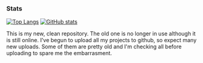 ### Stats

[![Top Langs](https://github-readme-stats.vercel.app/api/top-langs/?username=ngc6302h&layout=compact)](https://github.com/anuraghazra/github-readme-stats)
[![GitHub stats](https://github-readme-stats.vercel.app/api?username=ngc6302&hide=contribs)](https://github.com/anuraghazra/github-readme-stats)



This is my new, clean repository. The old one is no longer in use although it is still online. I've begun to upload all my projects to github, so expect many new uploads. 
Some of them are pretty old and I'm checking all before uploading to spare me the embarrasment.
